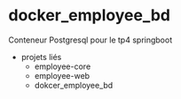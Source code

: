 # docker_employee_bd
Conteneur Postgresql pour le tp4 springboot


* projets liés
    * employee-core
    * employee-web
    * dokcer_employee_bd
